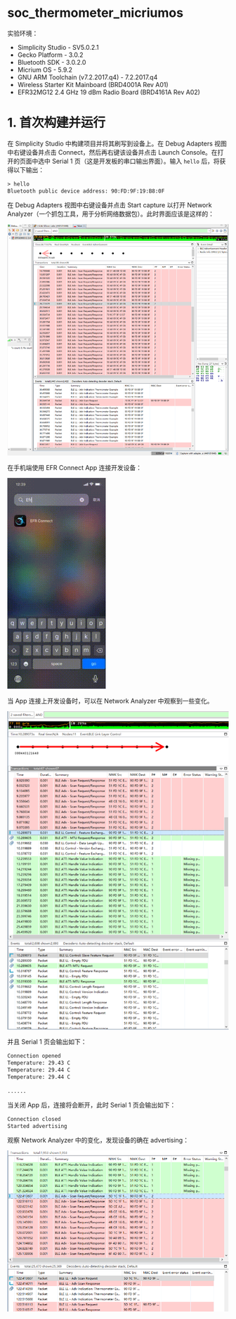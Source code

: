 # soc_thermometer_micriumos

实验环境：

* Simplicity Studio - SV5.0.2.1
* Gecko Platform - 3.0.2
* Bluetooth SDK - 3.0.2.0
* Micrium OS - 5.9.2
* GNU ARM Toolchain (v7.2.2017.q4) - 7.2.2017.q4
* Wireless Starter Kit Mainboard (BRD4001A Rev A01)
* EFR32MG12 2.4 GHz 19 dBm Radio Board (BRD4161A Rev A02)

# 1. 首次构建并运行

在 Simplicity Studio 中构建项目并将其刷写到设备上。在 Debug Adapters 视图中右键设备并点击 Connect，然后再右键该设备并点击 Launch Console。在打开的页面中选中 Serial 1 页（这是开发板的串口输出界面）。输入 `hello` 后，将获得以下输出：

```
> hello
Bluetooth public device address: 90:FD:9F:19:B8:0F
```

在 Debug Adapters 视图中右键设备并点击 Start capture 以打开 Network Analyzer（一个抓包工具，用于分析网络数据包）。此时界面应该是这样的：

![](images/20201130104732.png)

在手机端使用 EFR Connect App 连接开发设备：

![](images/RPReplay_Final1606711184.gif)

当 App 连接上开发设备时，可以在 Network Analyzer 中观察到一些变化。

![](images/20201130125308.png)

并且 Serial 1 页会输出如下：

```
Connection opened
Temperature: 29.43 C
Temperature: 29.44 C
Temperature: 29.44 C

......
```

当关闭 App 后，连接将会断开，此时 Serial 1 页会输出如下：

```
Connection closed
Started advertising
```

观察 Network Analyzer 中的变化，发现设备的确在 advertising：

![](images/20201130130220.png)
